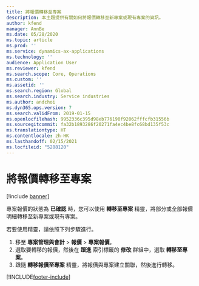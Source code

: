 ```yaml
---
title: 將報價轉移至專案
description: 本主題提供有關如何將報價轉移至新專案或現有專案的資訊。
author: kfend
manager: AnnBe
ms.date: 05/28/2020
ms.topic: article
ms.prod: ''
ms.service: dynamics-ax-applications
ms.technology: ''
audience: Application User
ms.reviewer: kfend
ms.search.scope: Core, Operations
ms.custom: ''
ms.assetid: ''
ms.search.region: Global
ms.search.industry: Service industries
ms.author: andchoi
ms.dyn365.ops.version: 7
ms.search.validFrom: 2019-01-15
ms.openlocfilehash: 9952336c395d98eb776190f92062fffcfb31556b
ms.sourcegitcommit: fa32b1893286f20271fa4ec4be8fc68bd135f53c
ms.translationtype: HT
ms.contentlocale: zh-HK
ms.lasthandoff: 02/15/2021
ms.locfileid: "5288120"
---
```

# <a name="transfer-a-quotation-to-a-project"></a>將報價轉移至專案

[!include [banner](../includes/banner.md)]

專案報價的狀態為 **已確認** 時，您可以使用 **轉移至專案** 精靈，將部分或全部報價明細轉移至新專案或現有專案。 

若要使用精靈，請依照下列步驟進行。

1. 移至 **專案管理與會計** > **報價** > **專案報價**。
2. 選取要轉移的報價，然後在 **跟進** 索引標籤的 **修改** 群組中，選取 **轉移至專案**。
3. 跟隨 **轉移報價至專案** 精靈，將報價與專案建立關聯，然後進行轉移。


[!INCLUDE[footer-include](../includes/footer-banner.md)]